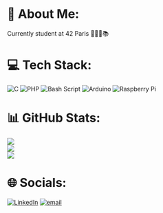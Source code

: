 # 💫 About Me:
Currently student at 42 Paris 👨🏻‍💻📚


# 💻 Tech Stack:
![C](https://img.shields.io/badge/c-%2300599C.svg?style=for-the-badge&logo=c&logoColor=white) ![PHP](https://img.shields.io/badge/php-%23777BB4.svg?style=for-the-badge&logo=php&logoColor=white) ![Bash Script](https://img.shields.io/badge/bash_script-%23121011.svg?style=for-the-badge&logo=gnu-bash&logoColor=white) ![Arduino](https://img.shields.io/badge/-Arduino-00979D?style=for-the-badge&logo=Arduino&logoColor=white) ![Raspberry Pi](https://img.shields.io/badge/-Raspberry_Pi-C51A4A?style=for-the-badge&logo=Raspberry-Pi)
# 📊 GitHub Stats:
![](https://github-readme-stats.vercel.app/api?username=rduportt&theme=dark&hide_border=true&include_all_commits=false&count_private=false)<br/>
![](https://github-readme-streak-stats.herokuapp.com/?user=rduportt&theme=dark&hide_border=true)<br/>
![](https://github-readme-stats.vercel.app/api/top-langs/?username=rduportt&theme=dark&hide_border=true&include_all_commits=false&count_private=false&layout=compact)
# 🌐 Socials:
[![LinkedIn](https://img.shields.io/badge/LinkedIn-%230077B5.svg?logo=linkedin&logoColor=white)](https://linkedin.com/in/www.linkedin.com/in/raphaël-duport-aa91ab292) [![email](https://img.shields.io/badge/Email-D14836?logo=gmail&logoColor=white)](mailto:rduport@student.42.fr)


<!-- Proudly created with GPRM ( https://gprm.itsvg.in ) -->
